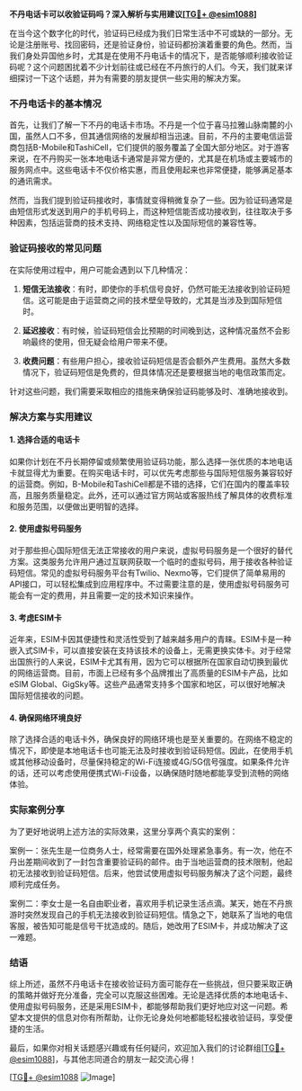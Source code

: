 **不丹电话卡可以收验证码吗？深入解析与实用建议[[TG💪+ @esim1088](https://t.me/s/esim1088)]**

在当今这个数字化的时代，验证码已经成为我们日常生活中不可或缺的一部分。无论是注册账号、找回密码，还是验证身份，验证码都扮演着重要的角色。然而，当我们身处异国他乡时，尤其是在使用不丹电话卡的情况下，是否能够顺利接收验证码呢？这个问题困扰着不少计划前往或已经在不丹旅行的人们。今天，我们就来详细探讨一下这个话题，并为有需要的朋友提供一些实用的解决方案。

### 不丹电话卡的基本情况

首先，让我们了解一下不丹的电话卡市场。不丹是一个位于喜马拉雅山脉南麓的小国，虽然人口不多，但其通信网络的发展却相当迅速。目前，不丹的主要电信运营商包括B-Mobile和TashiCell，它们提供的服务覆盖了全国大部分地区。对于游客来说，在不丹购买一张本地电话卡通常是非常方便的，尤其是在机场或主要城市的服务网点中。这些电话卡不仅价格实惠，而且使用起来也非常便捷，能够满足基本的通讯需求。

然而，当我们提到验证码接收时，事情就变得稍微复杂了一些。因为验证码通常是由短信形式发送到用户的手机号码上，而这种短信能否成功接收到，往往取决于多种因素，包括运营商的技术支持、网络稳定性以及国际短信的兼容性等。

### 验证码接收的常见问题

在实际使用过程中，用户可能会遇到以下几种情况：

1. **短信无法接收**：有时，即使你的手机信号良好，仍然可能无法接收到验证码短信。这可能是由于运营商之间的技术壁垒导致的，尤其是当涉及到国际短信时。
   
2. **延迟接收**：有时候，验证码短信会比预期的时间晚到达，这种情况虽然不会影响最终的使用，但无疑会给用户带来不便。

3. **收费问题**：有些用户担心，接收验证码短信是否会额外产生费用。虽然大多数情况下，验证码短信是免费的，但具体情况还是要根据当地的电信政策而定。

针对这些问题，我们需要采取相应的措施来确保验证码能够及时、准确地接收到。

### 解决方案与实用建议

#### 1. 选择合适的电话卡

如果你计划在不丹长期停留或频繁使用验证码功能，那么选择一张优质的本地电话卡就显得尤为重要。在购买电话卡时，可以优先考虑那些与国际短信服务兼容较好的运营商。例如，B-Mobile和TashiCell都是不错的选择，它们在国内的覆盖率较高，且服务质量稳定。此外，还可以通过官方网站或客服热线了解具体的收费标准和服务范围，以便做出更明智的选择。

#### 2. 使用虚拟号码服务

对于那些担心国际短信无法正常接收的用户来说，虚拟号码服务是一个很好的替代方案。这类服务允许用户通过互联网获取一个临时的虚拟号码，用于接收各种验证码短信。常见的虚拟号码服务平台有Twilio、Nexmo等，它们提供了简单易用的API接口，可以轻松集成到应用程序中。不过需要注意的是，使用虚拟号码服务可能会有一定的费用，并且需要一定的技术知识来操作。

#### 3. 考虑ESIM卡

近年来，ESIM卡因其便捷性和灵活性受到了越来越多用户的青睐。ESIM卡是一种嵌入式SIM卡，可以直接安装在支持该技术的设备上，无需更换实体卡。对于经常出国旅行的人来说，ESIM卡尤其有用，因为它可以根据所在国家自动切换到最优的网络运营商。目前，市面上已经有多个品牌推出了高质量的ESIM卡产品，比如eSIM Global、GigSky等。这些产品通常支持多个国家和地区，可以很好地解决国际短信接收的问题。

#### 4. 确保网络环境良好

除了选择合适的电话卡外，确保良好的网络环境也是至关重要的。在网络不稳定的情况下，即使是本地电话卡也可能无法及时接收到验证码短信。因此，在使用手机或其他移动设备时，尽量保持稳定的Wi-Fi连接或4G/5G信号强度。如果条件允许的话，还可以考虑使用便携式Wi-Fi设备，以确保随时随地都能享受到流畅的网络体验。

### 实际案例分享

为了更好地说明上述方法的实际效果，这里分享两个真实的案例：

案例一：张先生是一位商务人士，经常需要在国外处理紧急事务。有一次，他在不丹出差期间收到了一封包含重要验证码的邮件。由于当地运营商的技术限制，他起初无法接收到验证码短信。后来，他尝试使用虚拟号码服务解决了这个问题，最终顺利完成任务。

案例二：李女士是一名自由职业者，喜欢用手机记录生活点滴。某天，她在不丹旅游时突然发现自己的手机无法接收到验证码短信。情急之下，她联系了当地的电信客服，被告知可能是信号干扰造成的。随后，她改用了ESIM卡，并成功解决了这一难题。

### 结语

综上所述，虽然不丹电话卡在接收验证码方面可能存在一些挑战，但只要采取正确的策略并做好充分准备，完全可以克服这些困难。无论是选择优质的本地电话卡、使用虚拟号码服务，还是采用ESIM卡，都能够帮助我们更好地应对这一问题。希望本文提供的信息对你有所帮助，让你无论身处何地都能轻松接收验证码，享受便捷的生活。

最后，如果你对相关话题感兴趣或有任何疑问，欢迎加入我们的讨论群组[[TG💪+ @esim1088](https://t.me/s/esim1088)]，与其他志同道合的朋友一起交流心得！

[[TG💪+ @esim1088](https://t.me/s/esim1088) ![Image](https://i.postimg.cc/4NQfJmqS/Snipaste-2025-05-13-00-14-12.png)]